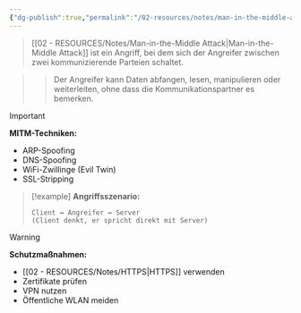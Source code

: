 ```yaml
---
{"dg-publish":true,"permalink":"/02-resources/notes/man-in-the-middle-attack/","tags":["sicherheit/angriffe","netzwerk/bedrohungen","AP2025/neu"],"noteIcon":"","updated":"2025-09-16T16:45:37.927+02:00"}
---
```



>[[02 - RESOURCES/Notes/Man-in-the-Middle Attack\|Man-in-the-Middle Attack]] ist ein Angriff, bei dem sich der Angreifer zwischen zwei kommunizierende Parteien schaltet.

>>Der Angreifer kann Daten abfangen, lesen, manipulieren oder weiterleiten, ohne dass die Kommunikationspartner es bemerken.

>[!important] 
>**MITM-Techniken:**
>- ARP-Spoofing
>- DNS-Spoofing
>- WiFi-Zwillinge (Evil Twin)
>- SSL-Stripping

>[!example] 
>**Angriffsszenario:**
>```
>Client ↔ Angreifer ↔ Server
>(Client denkt, er spricht direkt mit Server)
>```

>[!warning] 
>**Schutzmaßnahmen:**
>- [[02 - RESOURCES/Notes/HTTPS\|HTTPS]] verwenden
>- Zertifikate prüfen
>- VPN nutzen
>- Öffentliche WLAN meiden